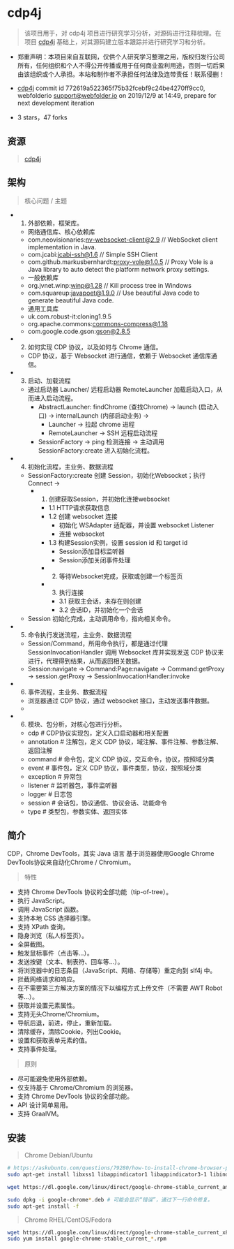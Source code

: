# cdp4j

> 该项目用于，对 cdp4j 项目进行研究学习分析，对源码进行注释梳理。在项目 [cdp4j](https://github.com/fucora/cdp4j.git) 基础上，对其源码建立版本跟踪并进行研究学习和分析。

- 郑重声明：本项目来自互联网，仅供个人研究学习整理之用，版权归发行公司所有，任何组织和个人不得公开传播或用于任何商业盈利用途，否则一切后果由该组织或个人承担。本站和制作者不承担任何法律及连带责任！联系侵删！

- [cdp4j](https://github.com/fucora/cdp4j.git) commit id 772619a522365f75b32fcebf9c24be4270ff9cc0, webfolderio <support@webfolder.io> on 2019/12/9 at 14:49, prepare for next development iteration

- 3 stars，47 forks

## 资源

> [cdp4j](https://github.com/fucora/cdp4j)

## 架构

> 核心问题 / 主题
- 1. 外部依赖，框架库。
  - 网络通信库、核心依赖库
  - com.neovisionaries:nv-websocket-client@2.9 // WebSocket client implementation in Java.
  - com.jcabi:jcabi-ssh@1.6 // Simple SSH Client
  - com.github.markusbernhardt:proxy-vole@1.0.5 // Proxy Vole is a Java library to auto detect the platform network proxy settings.
  - 一般依赖库
  - org.jvnet.winp:winp@1.28 // Kill process tree in Windows
  - com.squareup:javapoet@1.9.0 // Use beautiful Java code to generate beautiful Java code.
  - 通用工具库
  - uk.com.robust-it:cloning1.9.5
  - org.apache.commons:commons-compress@1.18
  - com.google.code.gson:gson@2.8.5
- 2. 如何实现 CDP 协议，以及如何与 Chrome 通信。
  - CDP 协议，基于 Websocket 进行通信，依赖于  Websocket 通信库通信。
- 3. 启动、加载流程
  - 通过启动器 Launcher/ 远程启动器 RemoteLauncher 加载启动入口，从而进入启动流程。
    - AbstractLauncher: findChrome (查找Chrome) -> launch (启动入口) -> internalLaunch (内部启动业务) ->
      - Launcher -> 拉起 chrome 进程
      - RemoteLauncher -> SSH 远程启动流程
    - SessionFactory -> ping 检测连接 -> 主动调用 SessionFactory:create 进入初始化流程。
- 4. 初始化流程，主业务、数据流程
  - SessionFactory:create 创建 Session，初始化Websocket；执行 Connect -> 
    - 1. 创建获取Session，并初始化连接websocket
      - 1.1 HTTP请求获取信息
      - 1.2 创建 websocket 连接
        - 初始化 WSAdapter 适配器，并设置 websocket Listener
        - 连接 websocket
      - 1.3 构建Session实例，设置 session id 和 target id
        - Session添加目标监听器
        - Session添加关闭事件处理
      - 2. 等待Websocket完成，获取或创建一个标签页
      - 3. 执行连接
        - 3.1 获取主会话，未存在则创建
        - 3.2 会话ID，并初始化一个会话
  - Session 初始化完成，主动调用命令，指向相关命令。
- 5. 命令执行发送流程，主业务、数据流程
  - Session/Command，所用命令执行，都是通过代理 SessionInvocationHandler 调用 Websocket 库并实现发送 CDP 协议来进行，代理得到结果，从而返回相关数据。
  - Session:navigate -> Command:Page:navigate -> Command:getProxy -> session.getProxy -> SessionInvocationHandler:invoke
- 6. 事件流程，主业务、数据流程
  - 浏览器通过 CDP 协议，通过 websocket 接口，主动发送事件数据。
  - 
- 6. 模块、包分析，对核心包进行分析。
  - cdp         # CDP协议实现包，定义入口启动器和相关配置
  - annotation  # 注解包，定义 CDP 协议，域注解、事件注解、参数注解、返回注解
  - command     # 命令包，定义 CDP 协议，交互命令，协议，按照域分类
  - event       # 事件包，定义 CDP 协议，事件类型，协议，按照域分类
  - exception   # 异常包
  - listener    # 监听器包，事件监听器
  - logger      # 日志包
  - session     # 会话包，协议通信、协议会话、功能命令
  - type        # 类型包，参数实体、返回实体

## 简介

CDP，Chrome DevTools，其实 Java 语言 基于浏览器使用Google Chrome DevTools协议来自动化Chrome / Chromium。

> 特性
- 支持 Chrome DevTools 协议的全部功能（tip-of-tree）。
- 执行 JavaScript。
- 调用 JavaScript 函数。
- 支持本地 CSS 选择器引擎。
- 支持 XPath 查询。
- 隐身浏览（私人标签页）。
- 全屏截图。
- 触发鼠标事件（点击等...）。
- 发送按键（文本、制表符、回车等...）。
- 将浏览器中的日志条目（JavaScript、网络、存储等）重定向到 slf4j 中。
- 拦截网络请求和响应。
- 在不需要第三方解决方案的情况下以编程方式上传文件（不需要 AWT Robot 等...）。
- 获取并设置元素属性。
- 支持无头Chrome/Chromium。
- 导航后退，前进，停止，重新加载。
- 清除缓存，清除Cookie，列出Cookie。
- 设置和获取表单元素的值。
- 支持事件处理。

> 原则
- 尽可能避免使用外部依赖。
- 仅支持基于 Chrome/Chromium 的浏览器。
- 支持 Chrome DevTools 协议的全部功能。
- API 设计简单易用。
- 支持 GraalVM。

## 安装

> Chrome Debian/Ubuntu

```sh
# https://askubuntu.com/questions/79280/how-to-install-chrome-browser-properly-via-command-line
sudo apt-get install libxss1 libappindicator1 libappindicator3-1 libindicator7

wget https://dl.google.com/linux/direct/google-chrome-stable_current_amd64.deb

sudo dpkg -i google-chrome*.deb # 可能会显示“错误”，通过下一行命令修复。
sudo apt-get install -f
```

> Chrome RHEL/CentOS/Fedora

```sh
wget https://dl.google.com/linux/direct/google-chrome-stable_current_x86_64.rpm
sudo yum install google-chrome-stable_current_*.rpm
```


